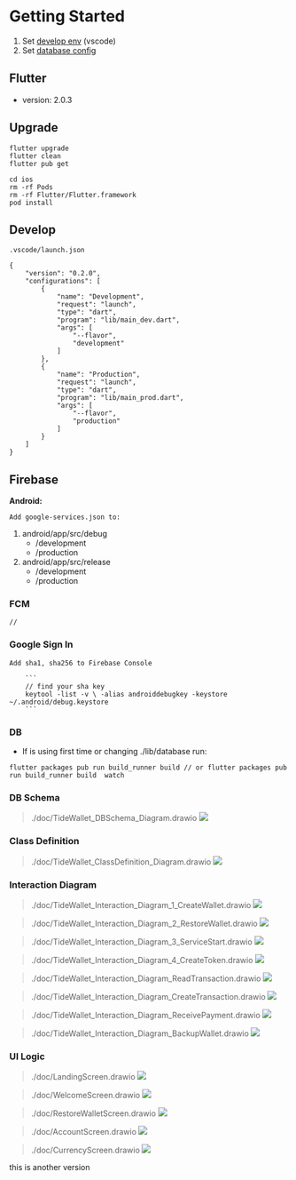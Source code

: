 # Getting Started
1. Set [develop env](#Develop) (vscode)
2. Set [database config](#DB)



## Flutter
- version: 2.0.3


## Upgrade
```
flutter upgrade
flutter clean
flutter pub get

cd ios
rm -rf Pods
rm -rf Flutter/Flutter.framework
pod install

```

## Develop
`.vscode/launch.json`
```
{
    "version": "0.2.0",
    "configurations": [
        {   
            "name": "Development",  
            "request": "launch", 
            "type": "dart",       
            "program": "lib/main_dev.dart", 
            "args": [    
                "--flavor",   
                "development"     
            ]
        },  
        {  
            "name": "Production",  
            "request": "launch", 
            "type": "dart", 
            "program": "lib/main_prod.dart",  
            "args": [       
                "--flavor",   
                "production"  
            ]     
        }  
    ]
}
```

## Firebase

**Android:**

`Add google-services.json to:`

1. android/app/src/debug
    - /development
    - /production
2. android/app/src/release
    - /development
    - /production


### FCM
```
//
```
### Google Sign In

`Add sha1, sha256 to Firebase Console`

        ```
        // find your sha key
        keytool -list -v \ -alias androiddebugkey -keystore ~/.android/debug.keystore
        ```


### DB
* If is using first time or changing ./lib/database run:

```
flutter packages pub run build_runner build // or flutter packages pub run build_runner build  watch
```  


### DB Schema
> ./doc/TideWallet_DBSchema_Diagram.drawio
![](./doc/TideWallet_DBSchema_Diagram.png)

### Class Definition
> ./doc/TideWallet_ClassDefinition_Diagram.drawio
![](./doc/TideWallet_ClassDefinition_Diagram.png)

### Interaction Diagram
> ./doc/TideWallet_Interaction_Diagram_1_CreateWallet.drawio
![](./doc/TideWallet_Interaction_Diagram_1_CreateWallet.png)

> ./doc/TideWallet_Interaction_Diagram_2_RestoreWallet.drawio
![](./doc/TideWallet_Interaction_Diagram_2_RestoreWallet.png)

> ./doc/TideWallet_Interaction_Diagram_3_ServiceStart.drawio
![](./doc/TideWallet_Interaction_Diagram_3_ServiceStart.png)

> ./doc/TideWallet_Interaction_Diagram_4_CreateToken.drawio
![](./doc/TideWallet_Interaction_Diagram_4_CreateToken.png)

> ./doc/TideWallet_Interaction_Diagram_ReadTransaction.drawio
![](./doc/TideWallet_Interaction_Diagram_ReadTransaction.png)

> ./doc/TideWallet_Interaction_Diagram_CreateTransaction.drawio
![](./doc/TideWallet_Interaction_Diagram_CreateTransaction.png)

> ./doc/TideWallet_Interaction_Diagram_ReceivePayment.drawio
![](./doc/TideWallet_Interaction_Diagram_ReceivePayment.png)

> ./doc/TideWallet_Interaction_Diagram_BackupWallet.drawio
![](./doc/TideWallet_Interaction_Diagram_BackupWallet.png)

### UI Logic
> ./doc/LandingScreen.drawio
![](./doc/LandingScreen.png)

> ./doc/WelcomeScreen.drawio
![](./doc/WelcomeScreen.png)

> ./doc/RestoreWalletScreen.drawio
![](./doc/RestoreWalletScreen.png)

> ./doc/AccountScreen.drawio
![](./doc/AccountScreen.png)

> ./doc/CurrencyScreen.drawio
![](./doc/CurrencyScreen.png)

this is another version
